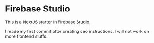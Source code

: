 # Firebase Studio

This is a NextJS starter in Firebase Studio.

I made my first commit after creating seo instructions. 
I will not work on more frontend stuffs. 
